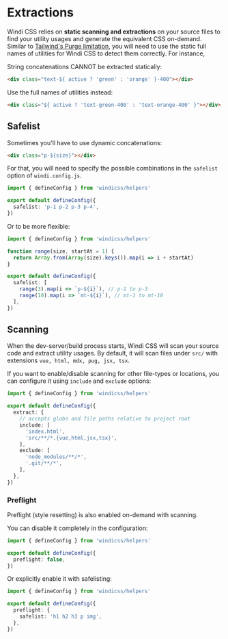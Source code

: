 # Extractions

Windi CSS relies on **static scanning and extractions** on your source files to find your utility usages and generate the equivalent CSS on-demand. Similar to [Tailwind's Purge limitation](https://tailwindcss.com/docs/optimizing-for-production#writing-purgeable-html), you will need to use the static full names of utilities for Windi CSS to detect them correctly. For instance,

String concatenations CANNOT be extracted statically:

```html
<div class="text-${ active ? 'green' : 'orange' }-400"></div>
```

Use the full names of utilities instead:

```html
<div class="${ active ? 'text-green-400' : 'text-orange-400' }"></div>
```

## Safelist

Sometimes you'll have to use dynamic concatenations:

```html
<div class="p-${size}"></div>
```

For that, you will need to specify the possible combinations in the `safelist` option of `windi.config.js`.

```ts windi.config.js
import { defineConfig } from 'windicss/helpers'

export default defineConfig({
  safelist: 'p-1 p-2 p-3 p-4',
})
```

Or to be more flexible:

```ts windi.config.js
import { defineConfig } from 'windicss/helpers'

function range(size, startAt = 1) {
  return Array.from(Array(size).keys()).map(i => i + startAt)
}

export default defineConfig({
  safelist: [
    range(3).map(i => `p-${i}`), // p-1 to p-3
    range(10).map(i => `mt-${i}`), // mt-1 to mt-10
  ],
})
```

## Scanning

When the dev-server/build process starts, Windi CSS will scan your source code and extract utility usages.
By default, it will scan files under `src/` with extensions `vue, html, mdx, pug, jsx, tsx`.

If you want to enable/disable scanning for other file-types or locations, you can configure it using `include` and `exclude` options:

```ts windi.config.js
import { defineConfig } from 'windicss/helpers'

export default defineConfig({
  extract: {
    // accepts globs and file paths relative to project root
    include: [
      'index.html',
      'src/**/*.{vue,html,jsx,tsx}',
    ],
    exclude: [
      'node_modules/**/*',
      '.git/**/*',
    ],
  },
})
```

### Preflight

Preflight (style resetting) is also enabled on-demand with scanning.

You can disable it completely in the configuration:

```ts windi.config.js
import { defineConfig } from 'windicss/helpers'

export default defineConfig({
  preflight: false,
})
```

Or explicitly enable it with safelisting:

```ts windi.config.js
import { defineConfig } from 'windicss/helpers'

export default defineConfig({
  preflight: {
    safelist: 'h1 h2 h3 p img',
  },
})
```

